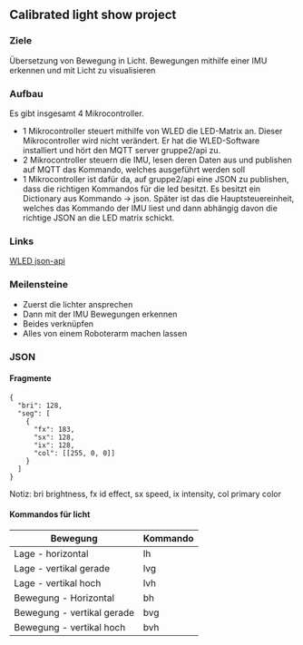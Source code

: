## Calibrated light show project

### Ziele

Übersetzung von Bewegung in Licht.
Bewegungen mithilfe einer IMU erkennen und mit Licht zu visualisieren

### Aufbau

Es gibt insgesamt 4 Mikrocontroller.

- 1 Mikrocontroller steuert mithilfe von WLED die LED-Matrix an. Dieser Mikrocontroller wird nicht verändert. Er hat die WLED-Software installiert und hört den MQTT server gruppe2/api zu.
- 2 Mikrocontroller steuern die IMU, lesen deren Daten aus und publishen auf MQTT das Kommando, welches ausgeführt werden soll
- 1 Mikrocontroller ist dafür da, auf gruppe2/api eine JSON zu publishen, dass die richtigen Kommandos für die led besitzt. Es besitzt ein Dictionary aus Kommando -> json. Später ist das
    die Hauptsteuereinheit, welches das Kommando der IMU liest und dann abhängig davon die richtige JSON an die LED matrix schickt.


### Links

[WLED json-api](https://kno.wled.ge/interfaces/json-api/#setting-new-values)
### Meilensteine

- Zuerst die lichter ansprechen
- Dann mit der IMU Bewegungen erkennen
- Beides verknüpfen
- Alles von einem Roboterarm machen lassen

### JSON
#### Fragmente
```
{
  "bri": 128,
  "seg": [
    {
      "fx": 183,
      "sx": 128,
      "ix": 128,
      "col": [[255, 0, 0]]
    }
  ]
}
```
Notiz: bri brightness, fx id effect, sx speed, ix intensity, col primary color

#### Kommandos für licht

| Bewegung   | Kommando |
| ------------- | ------------- |
| Lage - horizontal  | lh  |
| Lage - vertikal gerade  | lvg  |
| Lage - vertikal hoch  | lvh  |
| Bewegung - Horizontal  |  bh |
| Bewegung - vertikal gerade  | bvg |
| Bewegung - vertikal hoch  | bvh | 

